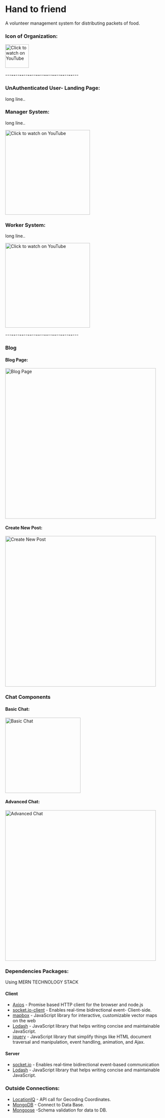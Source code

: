 # Hand to friend 
A volunteer management system for distributing packets of food.

### Icon of Organization:
<img src="https://user-images.githubusercontent.com/44200760/132144584-c262bd13-f16b-4e32-b67e-ad1eb971e623.png" alt="Click to watch on YouTube" width="75">

---**--***--***--**--**--**--**--**--**--**--**--**--**--**--**--**---
### UnAuthenticated User- Landing Page:
long line..



### Manager System:
long line..

<a href="https://youtu.be/uqDbqxBjjX4">
<img src="https://user-images.githubusercontent.com/44200760/132144050-496f4646-2901-4984-ba47-0dd6b3f6482b.gif" alt="Click to watch on YouTube" width="270">
</a>
    
### Worker System:
long line..

  
  <a href="https://www.youtube.com/watch?v=kM8w1MFvvEE">
<img src="https://user-images.githubusercontent.com/44200760/132144160-0b5baaf3-a088-4d49-a25e-f34e4cbf873b.gif" alt="Click to watch on YouTube" width="270">
<a/>


  
  ---**--***--***--**--**--**--**--**--**--**--**--**--**--**--**--**---


### Blog  
 #### Blog Page:
<img src="https://user-images.githubusercontent.com/44200760/132145442-bc8d8c20-0917-44b9-bf5a-82e35f7b0f6e.png" alt="Blog Page" width="480">
  
 #### Create New Post:
  <img src="https://user-images.githubusercontent.com/44200760/132145419-44eb1741-c5cb-4ddc-b737-702665ba24e5.png" alt="Create New Post" width="480">

  
### Chat Components
#### Basic Chat:

 <img src="https://user-images.githubusercontent.com/44200760/132145329-09bec905-5c46-445e-b729-eed7f6cc7880.png" alt="Basic Chat" width="240">
  
#### Advanced Chat:

<img src="https://user-images.githubusercontent.com/44200760/132145208-fcd1d8e0-9774-469b-97b4-a23807d3bd3c.png" alt="Advanced Chat" width="480">








### Dependencies Packages:
Using MERN TECHNOLOGY STACK
#### Client
* [Axios](https://github.com/axios/axios) - Promise based HTTP client for the browser and node.js
* [socket.io-client](https://github.com/socketio/socket.io-client) - Enables real-time bidirectional event- Client-side.
* [mapbox](https://github.com/mapbox/mapbox-gl-js) - JavaScript library for interactive, customizable vector maps on the web
* [Lodash](https://github.com/lodash/lodash) - JavaScript library that helps writing concise and maintainable JavaScript.
* [jquery](https://github.com/jquery/jquery) - JavaScript library that simplify things like HTML document traversal and manipulation, event handling, animation, and Ajax.

#### Server
* [socket.io](https://github.com/socketio/socket.io) - Enables real-time bidirectional event-based communication
* [Lodash](https://github.com/lodash/lodash) - JavaScript library that helps writing concise and maintainable JavaScript.




### Outside Connections:
* [LocationIQ](https://locationiq.com/docs) - API call for Gecoding Coordinates.
* [MongoDB](https://docs.mongodb.com/) - Connect to Data Base.
* [Mongoose](https://mongoosejs.com/docs/connections.html) -Schema validation for data to DB.







